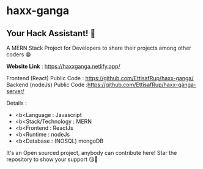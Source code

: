 # haxx-ganga
## Your Hack Assistant! 🖤

A MERN Stack Project for Developers to share their projects among other coders 😁

<b>Website Link</b> : https://haxxganga.netlify.app/

Frontend (React) Public Code : https://github.com/EttisafRup/haxx-ganga/
Backend (nodeJs) Public Code :https://github.com/EttisafRup/haxx-ganga-server/

Details :

- <b<Language</b> : Javascript
- <b<Stack</b>/Technology : MERN
- <b<Frontend</b> : ReactJs 
- <b<Runtime</b> : nodeJs
- <b<Database</b> : (NOSQL) mongoDB

It's an Open sourced project, anybody can contribute here!
Star the repository to show your support 😘🥰

